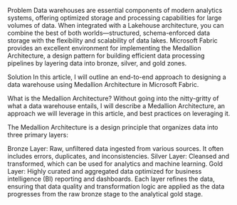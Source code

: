 
Problem
Data warehouses are essential components of modern analytics systems, offering optimized storage and processing capabilities for large volumes of data. When integrated with a Lakehouse architecture, you can combine the best of both worlds—structured, schema-enforced data storage with the flexibility and scalability of data lakes. Microsoft Fabric provides an excellent environment for implementing the Medallion Architecture, a design pattern for building efficient data processing pipelines by layering data into bronze, silver, and gold zones.

Solution
In this article, I will outline an end-to-end approach to designing a data warehouse using Medallion Architecture in Microsoft Fabric.

What is the Medallion Architecture?
Without going into the nitty-gritty of what a data warehouse entails, I will describe a Medallion Architecture, an approach we will leverage in this article, and best practices on leveraging it.

The Medallion Architecture is a design principle that organizes data into three primary layers:

Bronze Layer: Raw, unfiltered data ingested from various sources. It often includes errors, duplicates, and inconsistencies.
Silver Layer: Cleansed and transformed, which can be used for analytics and machine learning.
Gold Layer: Highly curated and aggregated data optimized for business intelligence (BI) reporting and dashboards.
Each layer refines the data, ensuring that data quality and transformation logic are applied as the data progresses from the raw bronze stage to the analytical gold stage.
